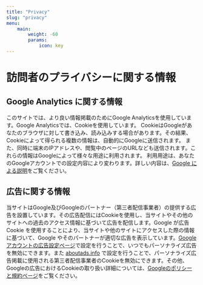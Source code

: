 ```yaml
---
title: "Privacy"
slug: "privacy"
menu:
    main:
        weight: -60
        params: 
            icon: key
---
```

# 訪問者のプライバシーに関する情報
## Google Analytics に関する情報
このサイトでは、より良い情報掲載のためにGoogle Analyticsを使用しています。Google Analyticsでは、Cookieを使用しています。 CookieはGoogleがあなたのブラウザに対して書き込み、読み込みする場合があります。その結果、Cookieによって得られる複数の情報は、自動的にGoogleに送信されます。 また、同時に端末のIPアドレスや、閲覧中のページのURLなども送信されます。これらの情報はGoogleによって様々な用途に利用されます。 利用用途は、あなたのGoogleアカウントでの設定内容により変わります。詳しい内容は、[Google による説明](https://policies.google.com/technologies/partner-sites)をご覧ください。

## 広告に関する情報
当サイトはGoogle及びGoogleのパートナー（第三者配信事業者）の提供する広告を設置しています。その広告配信にはCookieを使用し、当サイトやその他のサイトへの過去のアクセス情報に基づいて広告を配信します。Google が広告 Cookie を使用することにより、当サイトや他のサイトにアクセスした際の情報に基づいて、Google やそのパートナーが適切な広告を表示しています。[Googleアカウントの広告設定ページ](https://adssettings.google.com/u/0/authenticated)で設定を行うことで、いつでもパーソナライズ広告を無効にできます。また [aboutads.info](aboutads.info) で設定を行うことで、パーソナライズ広告掲載に使用される第三者配信事業者のCookieを無効にできます。その他、Googleの広告におけるCookieの取り扱い詳細については、[Googleのポリシーと規約ページ](https://policies.google.com/technologies/ads)をご覧ください。
